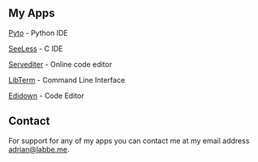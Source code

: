 ## My Apps

[Pyto](https://pyto.app) - Python IDE

[SeeLess](https://seeless.app) - C IDE

[Servediter](https://servediter.app) - Online code editor

[LibTerm](https://libterm.app) - Command Line Interface

[Edidown](https://edidown.app) - Code Editor


## Contact

For support for any of my apps you can contact me at my email address [adrian@labbe.me](mailto:adrian@labbe.me).
